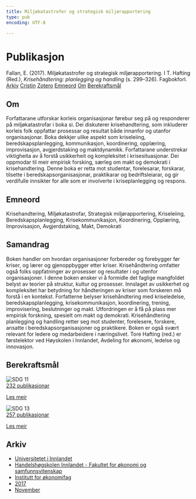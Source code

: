 ```yaml
---
title: Miljøkatastrofer og strategisk miljørapportering
type: pub
encoding: UTF-8

---
```

<h1>Publikasjon</h1>
<article id="csl-bib-container-SIIDKDGD" class="csl-bib-container">
  <div class="csl-bib-body"> <div class="csl-entry">Fallan, E. (2017). Miljøkatastrofer og strategisk miljørapportering. I T. Hafting (Red.), <i>Krisehåndtering: planlegging og handling</i> (s. 299–326). Fagbokforl.</div> </div>
  <div class="csl-bib-buttons">
    <a href="#taxonomy-article-SIIDKDGD" alt="archive" class="csl-bib-button">Arkiv</a>
    <a href="https://app.cristin.no/results/show.jsf?id=1514000" alt="Cristin" class="csl-bib-button">Cristin</a>
    <a href="http://zotero.org/groups/5881554/items/SIIDKDGD" alt="Zotero" class="csl-bib-button">Zotero</a>
    <a href="#keywords-article-SIIDKDGD" alt="keywords" class="csl-bib-button">Emneord</a>
    <a href="#about-article-SIIDKDGD" alt="about_pub" class="csl-bib-button">Om</a>
    <a href="#sdg-article-SIIDKDGD" alt="sdg" class="csl-bib-button">Berekraftsmål</a>
  </div>
  <div id="csl-bib-meta-container-SIIDKDGD"></div>
</article>
<div id="csl-bib-meta-SIIDKDGD" class="csl-bib-meta">
  <article id="about-article-SIIDKDGD" class="about_pub-article">
    <h1>Om</h1>
    Forfattarane utforskar korleis organisasjonar førebur seg på og responderer på miljøkatastrofar i boka si. Dei diskuterer krisehandtering, som inkluderer korleis folk oppfattar prosessar og resultat både innanfor og utanfor organisasjonar. Boka dekkjer ulike aspekt som kriseleiing, beredskapsplanlegging, kommunikasjon, koordinering, opplæring, improvisasjon, avgjerdstaking og maktdynamikk. Forfattarane understrekar viktigheita av å forstå usikkerheit og kompleksitet i krisesituasjonar. Dei oppmodar til meir empirisk forsking, særleg om makt og demokrati i krisehandtering. Denne boka er retta mot studentar, forelesarar, forskarar, tilsette i beredskapsorganisasjonar, praktikarar og bedriftsleiarar, og gir verdifulle innsikter for alle som er involverte i kriseplanlegging og respons.
  </article>
  <article id="keywords-article-SIIDKDGD" class="keywords-article">
    <h1>Emneord</h1>
    Krisehandtering, Miljøkatastrofar, Strategisk miljørapportering, Kriseleiing, Beredskapsplanlegging, Krisekommunikasjon, Koordinering, Opplæring, Improvisasjon, Avgjerdstaking, Makt, Demokrati
  </article>
  <article id="abstract-article-SIIDKDGD" class="abstract-article">
    <h1>Samandrag</h1>
    Boken handler om hvordan organisasjoner forbereder og forebygger før kriser, og lærer og gjenoppbygger etter kriser. Krisehåndtering omfatter også folks oppfatninger av prosesser og resultater i og utenfor organisasjoner. I denne boken ønsker vi å formidle det faglige mangfoldet belyst av teorier på struktur, kultur og prosesser. Innslaget av usikkerhet og kompleksitet har betydning for håndteringen av kriser som forskeren må forstå i en kontekst. Forfatterne belyser krisehåndtering med kriseledelse, beredskapsplanlegging, krisekommunikasjon, koordinering, trening, improvisering, beslutninger og makt. Utfordringen er å få på plass mer empirisk forskning, spesielt om makt og demokrati. Krisehåndtering planlegging og handling retter seg mot studenter, forelesere, forskere, ansatte i beredskapsorganisasjoner og praktikere. Boken er også svært relevant for ledere og medarbeidere i næringslivet. Tore Hafting (red.) er førstelektor ved Høyskolen i Innlandet, Avdeling for økonomi, ledelse og innovasjon.
  </article>
  <article id="sdg-article-SIIDKDGD" class="sdg-article">
    <h1>Berekraftsmål</h1>
    <div class="sdg-container"><div id="sdg11" class="sdg">
        <img src="{{< params subfolder >}}images/sdg/sdg11_nn.png" class="image" alt="SDG 11">
        <div class="sdg-overlay">
          <a href="{{< params subfolder >}}nn/archive/?sdg=11#archive" class="sdg-publication-count"><span>232</span> publikasjonar</a>
          <p><a href="https://fn.no/om-fn/fns-baerekraftsmaal/baerekraftige-byer-og-lokalsamfunn?lang=nno-NO" class="sdg-read-more">Les meir</a></p>
        </div>
      </div> <div id="sdg13" class="sdg">
        <img src="{{< params subfolder >}}images/sdg/sdg13_nn.png" class="image" alt="SDG 13">
        <div class="sdg-overlay">
          <a href="{{< params subfolder >}}nn/archive/?sdg=13#archive" class="sdg-publication-count"><span>257</span> publikasjonar</a>
          <p><a href="https://fn.no/om-fn/fns-baerekraftsmaal/stoppe-klimaendringene?lang=nno-NO" class="sdg-read-more">Les meir</a></p>
        </div>
      </div></div>
  </article>
  <article id="taxonomy-article-SIIDKDGD" class="taxonomy-article">
    <h1>Arkiv</h1>
    <ul>
      <li><a href="{{< params subfolder >}}nn/archive/?key=3DCRN523">Universitetet i Innlandet</a></li>
      <li><a href="{{< params subfolder >}}nn/archive/?key=DU8Q9LN9">Handelshøgskolen Innlandet - Fakultet for økonomi og samfunnsvitenskap</a></li>
      <li><a href="{{< params subfolder >}}nn/archive/?key=3IQA89I8">Institutt for økonomifag</a></li>
      <li><a href="{{< params subfolder >}}nn/archive/?key=XK3XPH22">2017</a></li>
      <li><a href="{{< params subfolder >}}nn/archive/?key=65AQW324">November</a></li>
    </ul>
  </article>
</div>

